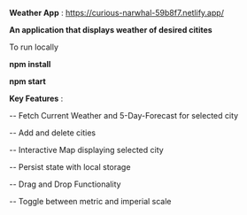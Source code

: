 **Weather App** : https://curious-narwhal-59b8f7.netlify.app/

**An application that displays weather of desired citites**

To run locally 

**npm install**

**npm start**

**Key Features** :

-- Fetch Current Weather and 5-Day-Forecast for selected city

-- Add and delete cities

-- Interactive Map displaying selected city

-- Persist state with local storage

-- Drag and Drop Functionality

-- Toggle between metric and imperial scale


